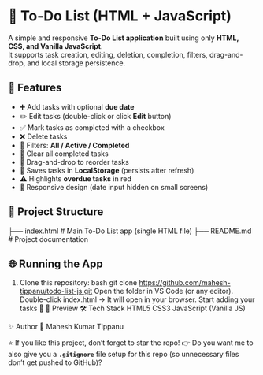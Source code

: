 # 📝 To-Do List (HTML + JavaScript)

A simple and responsive **To-Do List application** built using only **HTML, CSS, and Vanilla JavaScript**.  
It supports task creation, editing, deletion, completion, filters, drag-and-drop, and local storage persistence.

## 🚀 Features
- ➕ Add tasks with optional **due date**
- ✏️ Edit tasks (double-click or click **Edit** button)
- ✅ Mark tasks as completed with a checkbox
- ❌ Delete tasks
- 🔄 Filters: **All / Active / Completed**
- 🧹 Clear all completed tasks
- 📌 Drag-and-drop to reorder tasks
- 💾 Saves tasks in **LocalStorage** (persists after refresh)
- ⚠️ Highlights **overdue tasks** in red
- 📱 Responsive design (date input hidden on small screens)
  
## 📂 Project Structure
├── index.html # Main To-Do List app (single HTML file)
├── README.md # Project documentation

## 🌐 Running the App
1. Clone this repository:
bash   git clone https://github.com/mahesh-tippanu/todo-list-js.git
Open the folder in VS Code (or any editor).
Double-click index.html → It will open in your browser.
Start adding your tasks 🎉
📸 Preview
🛠️ Tech Stack
HTML5
CSS3
JavaScript (Vanilla JS)

✨ Author
👤 Mahesh Kumar Tippanu

⭐ If you like this project, don’t forget to star the repo!
👉 Do you want me to also give you a **`.gitignore`** file setup for this repo (so unnecessary files don’t get pushed to GitHub)?
